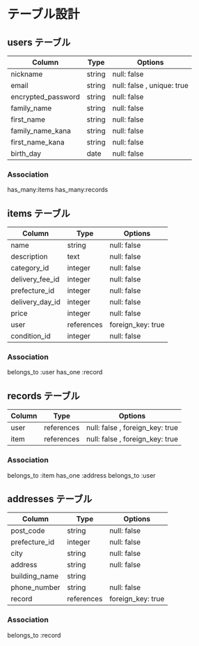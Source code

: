 # テーブル設計

## users テーブル

| Column             | Type   | Options     |
| ------------------ | ------ | ----------- |
| nickname           | string | null: false |
| email              | string | null: false , unique: true|
| encrypted_password | string | null: false |
| family_name        | string | null: false |
| first_name         | string | null: false |
| family_name_kana   | string | null: false |
| first_name_kana    | string | null: false |
| birth_day          | date   | null: false |


### Association
 has_many:items
 has_many:records

## items テーブル

| Column          | Type       | Options     |
| --------------- | ---------- | ----------- |
| name            | string     | null: false |
| description     | text       | null: false |
| category_id     | integer    | null: false |
| delivery_fee_id | integer    | null: false |
| prefecture_id   | integer    | null: false |
| delivery_day_id | integer    | null: false |
| price           | integer    | null: false |
| user            | references | foreign_key: true |
| condition_id    | integer    | null: false |

### Association
belongs_to :user
has_one :record

## records テーブル

| Column    | Type       | Options     |
| --------- | ---------- | ----------- |
| user      | references | null: false , foreign_key: true|
| item      | references | null: false , foreign_key: true|

### Association
belongs_to :item
has_one :address
belongs_to :user

## addresses テーブル

| Column             | Type        | Options     |
| ------------------ | ----------- | ----------- |
| post_code          | string      | null: false |
| prefecture_id      | integer     | null: false |
| city               | string      | null: false |
| address            | string      | null: false |
| building_name      | string      |
| phone_number       | string      | null: false |
| record             | references  | foreign_key: true |

### Association
belongs_to :record
